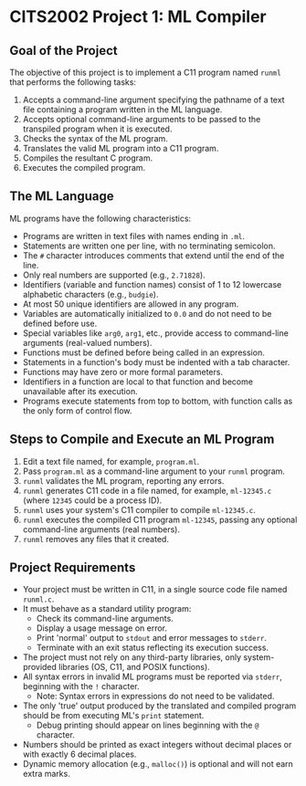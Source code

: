# CITS2002 Project 1: ML Compiler

## Goal of the Project

The objective of this project is to implement a C11 program named `runml` that performs the following tasks:

1. Accepts a command-line argument specifying the pathname of a text file containing a program written in the ML language.
2. Accepts optional command-line arguments to be passed to the transpiled program when it is executed.
3. Checks the syntax of the ML program.
4. Translates the valid ML program into a C11 program.
5. Compiles the resultant C program.
6. Executes the compiled program.

## The ML Language

ML programs have the following characteristics:

- Programs are written in text files with names ending in `.ml`.
- Statements are written one per line, with no terminating semicolon.
- The `#` character introduces comments that extend until the end of the line.
- Only real numbers are supported (e.g., `2.71828`).
- Identifiers (variable and function names) consist of 1 to 12 lowercase alphabetic characters (e.g., `budgie`).
- At most 50 unique identifiers are allowed in any program.
- Variables are automatically initialized to `0.0` and do not need to be defined before use.
- Special variables like `arg0`, `arg1`, etc., provide access to command-line arguments (real-valued numbers).
- Functions must be defined before being called in an expression.
- Statements in a function's body must be indented with a tab character.
- Functions may have zero or more formal parameters.
- Identifiers in a function are local to that function and become unavailable after its execution.
- Programs execute statements from top to bottom, with function calls as the only form of control flow.

## Steps to Compile and Execute an ML Program

1. Edit a text file named, for example, `program.ml`.
2. Pass `program.ml` as a command-line argument to your `runml` program.
3. `runml` validates the ML program, reporting any errors.
4. `runml` generates C11 code in a file named, for example, `ml-12345.c` (where `12345` could be a process ID).
5. `runml` uses your system's C11 compiler to compile `ml-12345.c`.
6. `runml` executes the compiled C11 program `ml-12345`, passing any optional command-line arguments (real numbers).
7. `runml` removes any files that it created.

## Project Requirements

- Your project must be written in C11, in a single source code file named `runml.c`.
- It must behave as a standard utility program:
  - Check its command-line arguments.
  - Display a usage message on error.
  - Print 'normal' output to `stdout` and error messages to `stderr`.
  - Terminate with an exit status reflecting its execution success.
- The project must not rely on any third-party libraries, only system-provided libraries (OS, C11, and POSIX functions).
- All syntax errors in invalid ML programs must be reported via `stderr`, beginning with the `!` character. 
  - Note: Syntax errors in expressions do not need to be validated.
- The only 'true' output produced by the translated and compiled program should be from executing ML's `print` statement.
  - Debug printing should appear on lines beginning with the `@` character.
- Numbers should be printed as exact integers without decimal places or with exactly 6 decimal places.
- Dynamic memory allocation (e.g., `malloc()`) is optional and will not earn extra marks.
